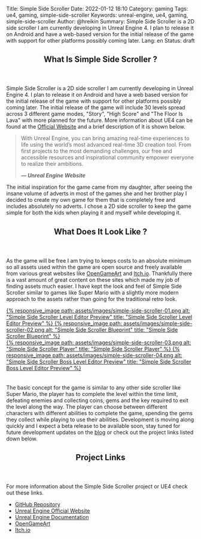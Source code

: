 Title: Simple Side Scroller
Date: 2022-01-12 18:10
Category: gaming
Tags: ue4, gaming, simple-side-scroller
Keywords: unreal-engine, ue4, gaming, simple-side-scroller
Author: @hreikin
Summary: Simple Side Scroller is a 2D side scroller I am currently developing in Unreal Engine 4. I plan to release it on Android and have a web-based version for the initial release of the game with support for other platforms possibly coming later.
Lang: en
Status: draft


<!-- Main -->
<div id="main">

<!-- One -->
<section id="one">
	<div class="inner">
		<header class="major">
			<h2>What Is Simple Side Scroller ?</h2>
		</header>
		<p>Simple Side Scroller is a 2D side scroller I am currently developing in Unreal Engine 4. I plan to release it on Android and have a web based version for the initial release of the game with support for other platforms possibly coming later. The initial release of the game will include 30 levels spread across 3 different game modes, "Story", "High Score" and "The Floor Is Lava" with more planned for the future. More information about UE4 can be found at the <a href="https://www.unrealengine.com/" target="_blank">Official Website</a> and a brief description of it is shown below.</p>
        <blockquote cite="https://www.unrealengine.com/">
            <p>With Unreal Engine, you can bring amazing real-time experiences to life using the world’s most advanced real-time 3D creation tool. From first projects to the most demanding challenges, our free and accessible resources and inspirational community empower everyone to realize their ambitions.</p>
            <figcaption><b>— <cite>Unreal Engine Website</cite></b></figcaption>
        </blockquote>
        <p>The initial inspiration for the game came from my daughter, after seeing the insane volume of adverts in most of the games she and her brother play I decided to create my own game for them that is completely free and includes absolutely no adverts. I chose a 2D side scroller to keep the game simple for both the kids when playing it and myself while developing it.</p>
        <header class="major">
			<h2>What Does It Look Like ?</h2>
		</header>
        <p>As the game will be free I am trying to keeps costs to an absolute minimum so all assets used within the game are open source and freely available from various great websites like <a href="https://opengameart.org/" target="_blank">OpenGameArt</a> and <a href="https://itch.io/" target="_blank">Itch.io</a>. Thankfully there is a vast amount of great content on these sites which made my job of finding assets much easier. I have kept the look and feel of Simple Side Scroller similar to games like Super Mario with a slightly more modern approach to the assets rather than going for the traditional retro look.</p>
        <section class="row">
            <a class="image column" href="../assets/images/simple-side-scroller-01.png" target="_blank">
                {% responsive_image path: assets/images/simple-side-scroller-01.png alt: "Simple Side Scroller Level Editor Preview" title: "Simple Side Scroller Level Editor Preview" %}
            </a>
            <a class="image column" href="../assets/images/simple-side-scroller-02.png" target="_blank">
                {% responsive_image path: assets/images/simple-side-scroller-02.png alt: "Simple Side Scroller Blueprint" title: "Simple Side Scroller Blueprint" %}
            </a>
        </section>
        <section class="row">
            <a class="image column" href="../assets/images/simple-side-scroller-03.png" target="_blank">
                {% responsive_image path: assets/images/simple-side-scroller-03.png alt: "Simple Side Scroller Player" title: "Simple Side Scroller Player" %}
            </a>
            <a class="image column" href="../assets/images/simple-side-scroller-04.png" target="_blank">
                {% responsive_image path: assets/images/simple-side-scroller-04.png alt: "Simple Side Scroller Boss Level Editor Preview" title: "Simple Side Scroller Boss Level Editor Preview" %}
            </a>
        </section>
        <p style="padding-top: 1.5em;">The basic concept for the game is similar to any other side scroller like Super Mario, the player has to complete the level within the time limit, defeating enemies and collecting coins, gems and the key required to exit the level along the way. The player can choose between different characters with different abilities to complete the game, spending the gems they collect while playing to use their abilities. Development is moving along quickly and I expect a beta release to be available soon, stay tuned for future development updates on the <a href="../latest-posts.html" target="_blank">blog</a> or check out the project links listed down below.</p>
	</div>
</section>

<!-- Two -->
<section id="two">
	<div class="inner">
		<header class="major">
			<h2>Project Links</h2>
		</header>
		<p>For more information about the Simple Side Scroller project or UE4 check out these links.</p>
		<ul>
            <li><a href="https://github.com/hreikin/simple-side-scroller" target="_blank">GitHub Repository</a></li>
            <li><a href="https://www.unrealengine.com/" target="_blank">Unreal Engine Official Website</a></li>
            <li><a href="https://docs.unrealengine.com/4.27/en-US/" target="_blank">Unreal Engine Documentation</a></li>
            <li><a href="https://opengameart.org/" target="_blank">OpenGameArt</a></li>
            <li><a href="https://itch.io/" target="_blank">Itch.io</a></li>
		</ul>
	</div>
</section>

<!-- Main End -->
</div>
